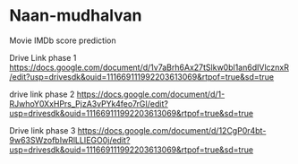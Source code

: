 # Naan-mudhalvan


Movie IMDb score prediction

Drive Link phase 1
https://docs.google.com/document/d/1v7aBrh6Ax27tSlkw0bl1an6dIVlcznxR/edit?usp=drivesdk&ouid=111669111992203613069&rtpof=true&sd=true

drive link phase 2
https://docs.google.com/document/d/1-RJwhoY0XxHPrs_PjzA3vPYk4feo7rGI/edit?usp=drivesdk&ouid=111669111992203613069&rtpof=true&sd=true

Drive link phase 3 
https://docs.google.com/document/d/12CgP0r4bt-9w63SWzofbIwRlLLIEGO0j/edit?usp=drivesdk&ouid=111669111992203613069&rtpof=true&sd=true
